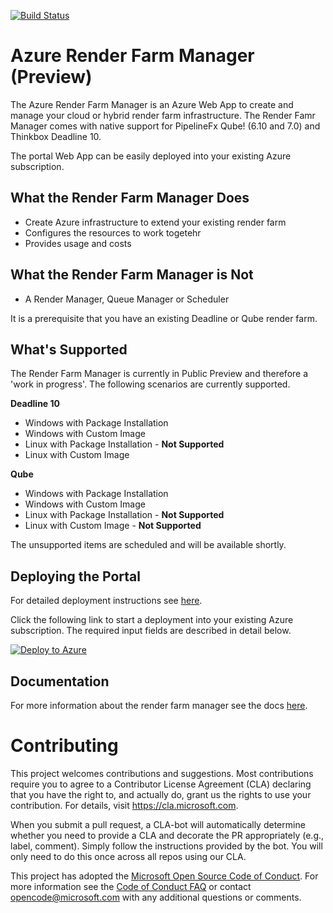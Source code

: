 [![Build Status](https://dev.azure.com/azure/azure-render-farm-manager/_apis/build/status/Azure.azure-render-farm-manager?branchName=master)](https://dev.azure.com/azure/azure-render-farm-manager/_build/latest?definitionId=19&branchName=master)

# Azure Render Farm Manager (Preview)

The Azure Render Farm Manager is an Azure Web App to create and manage your cloud or hybrid render farm infrastructure.  The Render Famr Manager comes with native support for PipelineFx Qube! (6.10 and 7.0) and Thinkbox Deadline 10.

The portal Web App can be easily deployed into your existing Azure subscription.

## What the Render Farm Manager Does

* Create Azure infrastructure to extend your existing render farm
* Configures the resources to work togetehr
* Provides usage and costs

## What the Render Farm Manager is Not

* A Render Manager, Queue Manager or Scheduler

It is a prerequisite that you have an existing Deadline or Qube render farm.

## What's Supported

The Render Farm Manager is currently in Public Preview and therefore a 'work in progress'.  The following scenarios
are currently supported.

**Deadline 10**
* Windows with Package Installation
* Windows with Custom Image
* Linux with Package Installation - **Not Supported**
* Linux with Custom Image

**Qube**
* Windows with Package Installation
* Windows with Custom Image
* Linux with Package Installation - **Not Supported**
* Linux with Custom Image - **Not Supported**

The unsupported items are scheduled and will be available shortly.

## Deploying the Portal

For detailed deployment instructions see [here](docs/00-deployment.md).

Click the following link to start a deployment into your existing Azure subscription.  The required input fields are described in detail below.

<a href="https://portal.azure.com/#create/Microsoft.Template/uri/https%3A%2F%2Fraw.githubusercontent.com%2FAzure%2Fazure-render-farm-manager%2Fmaster%2FTemplates%2FAzureRenderFarmManager.json" target="_blank">
   <img alt="Deploy to Azure" src="http://azuredeploy.net/deploybutton.png"/>
</a>

## Documentation

For more information about the render farm manager see the docs [here](docs/10-environments-overview.md).

# Contributing

This project welcomes contributions and suggestions.  Most contributions require you to agree to a
Contributor License Agreement (CLA) declaring that you have the right to, and actually do, grant us
the rights to use your contribution. For details, visit https://cla.microsoft.com.

When you submit a pull request, a CLA-bot will automatically determine whether you need to provide
a CLA and decorate the PR appropriately (e.g., label, comment). Simply follow the instructions
provided by the bot. You will only need to do this once across all repos using our CLA.

This project has adopted the [Microsoft Open Source Code of Conduct](https://opensource.microsoft.com/codeofconduct/).
For more information see the [Code of Conduct FAQ](https://opensource.microsoft.com/codeofconduct/faq/) or
contact [opencode@microsoft.com](mailto:opencode@microsoft.com) with any additional questions or comments.
